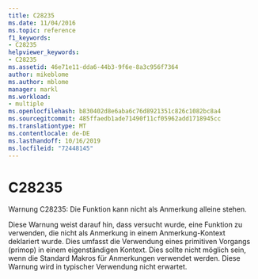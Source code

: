 ```yaml
---
title: C28235
ms.date: 11/04/2016
ms.topic: reference
f1_keywords:
- C28235
helpviewer_keywords:
- C28235
ms.assetid: 46e71e11-dda6-44b3-9f6e-8a3c956f7364
author: mikeblome
ms.author: mblome
manager: markl
ms.workload:
- multiple
ms.openlocfilehash: b830402d8e6aba6c76d8921351c826c1082bc8a4
ms.sourcegitcommit: 485ffaedb1ade71490f11cf05962add1718945cc
ms.translationtype: MT
ms.contentlocale: de-DE
ms.lasthandoff: 10/16/2019
ms.locfileid: "72448145"
---
```

# <a name="c28235"></a>C28235
Warnung C28235: Die Funktion kann nicht als Anmerkung alleine stehen.

 Diese Warnung weist darauf hin, dass versucht wurde, eine Funktion zu verwenden, die nicht als Anmerkung in einem Anmerkung-Kontext deklariert wurde. Dies umfasst die Verwendung eines primitiven Vorgangs (primop) in einem eigenständigen Kontext. Dies sollte nicht möglich sein, wenn die Standard Makros für Anmerkungen verwendet werden. Diese Warnung wird in typischer Verwendung nicht erwartet.
